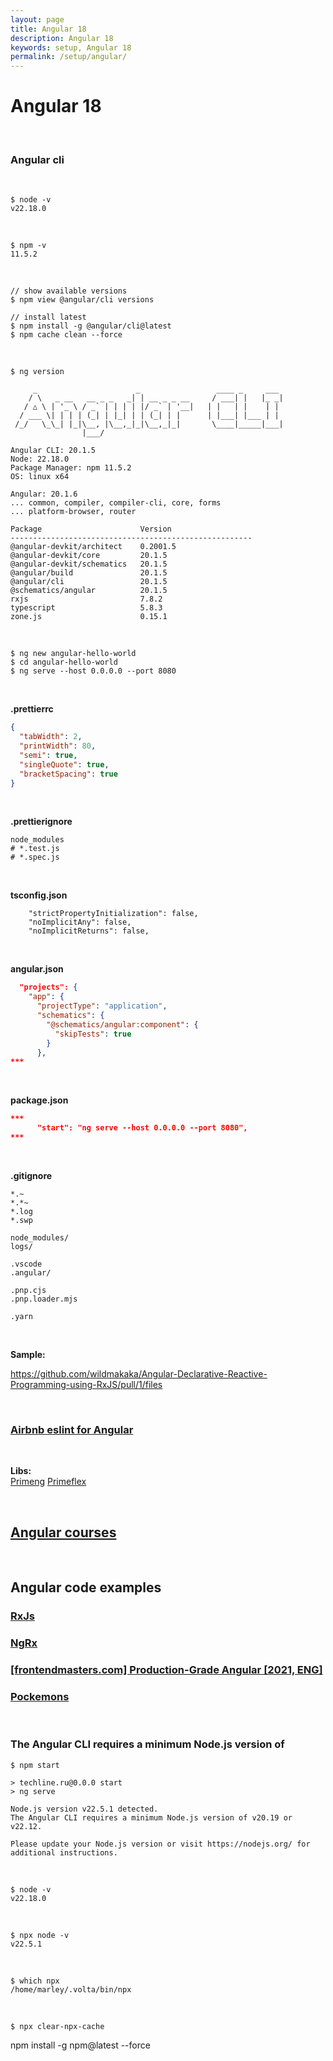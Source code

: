 ```yaml
---
layout: page
title: Angular 18
description: Angular 18
keywords: setup, Angular 18
permalink: /setup/angular/
---
```


# Angular 18

<br/>

### Angular cli

<!-- <br/>

```
$ volta install node@18 npm@9 yarn@3
``` -->

<br/>

```
$ node -v
v22.18.0
```

<br/>

```
$ npm -v
11.5.2
```

<!-- <br/>

```
$ yarn -v
3.5.1
```

<br/>

```
$ volta install @angular/cli
``` -->

<br/>

```
// show available versions
$ npm view @angular/cli versions
```

```
// install latest
$ npm install -g @angular/cli@latest
$ npm cache clean --force
```

<br/>

```
$ ng version

     _                      _                 ____ _     ___
    / \   _ __   __ _ _   _| | __ _ _ __     / ___| |   |_ _|
   / △ \ | '_ \ / _` | | | | |/ _` | '__|   | |   | |    | |
  / ___ \| | | | (_| | |_| | | (_| | |      | |___| |___ | |
 /_/   \_\_| |_|\__, |\__,_|_|\__,_|_|       \____|_____|___|
                |___/

Angular CLI: 20.1.5
Node: 22.18.0
Package Manager: npm 11.5.2
OS: linux x64

Angular: 20.1.6
... common, compiler, compiler-cli, core, forms
... platform-browser, router

Package                      Version
------------------------------------------------------
@angular-devkit/architect    0.2001.5
@angular-devkit/core         20.1.5
@angular-devkit/schematics   20.1.5
@angular/build               20.1.5
@angular/cli                 20.1.5
@schematics/angular          20.1.5
rxjs                         7.8.2
typescript                   5.8.3
zone.js                      0.15.1
```

<br/>

```
$ ng new angular-hello-world
$ cd angular-hello-world
$ ng serve --host 0.0.0.0 --port 8080
```

<br/>

**.prettierrc**

```json
{
  "tabWidth": 2,
  "printWidth": 80,
  "semi": true,
  "singleQuote": true,
  "bracketSpacing": true
}
```

<br/>

**.prettierignore**

```
node_modules
# *.test.js
# *.spec.js
```

<br/>

**tsconfig.json**

```
    "strictPropertyInitialization": false,
    "noImplicitAny": false,
    "noImplicitReturns": false,
```

<br/>

**angular.json**

```json
  "projects": {
    "app": {
      "projectType": "application",
      "schematics": {
        "@schematics/angular:component": {
          "skipTests": true
        }
      },
***
```

<br/>

**package.json**

```json
***
      "start": "ng serve --host 0.0.0.0 --port 8080",
***
```

<br/>

**.gitignore**

```
*.~
*.*~
*.log
*.swp

node_modules/
logs/

.vscode
.angular/

.pnp.cjs
.pnp.loader.mjs

.yarn
```

<br/>

**Sample:**

https://github.com/wildmakaka/Angular-Declarative-Reactive-Programming-using-RxJS/pull/1/files

<br/>

### [Airbnb eslint for Angular](/setup/angular/airbnb/)

<br/>

**Libs:**  
[Primeng](//primeng.org)
[Primeflex](//primefaces.org/primeflex/)

<br/>

## [Angular courses](/courses/frontend/angular/)

<br/>

## Angular code examples

### [RxJs](/courses/frontend/angular/rxjs/)

### [NgRx](/courses/frontend/angular/ngrx/)

### [[frontendmasters.com] Production-Grade Angular [2021, ENG]](https://github.com/onehungrymind/fem-production-angular)

### [Pockemons](https://github.com/nvkuznetsova/pokemons-fast-start-demo/tree/main)




<br/>

### The Angular CLI requires a minimum Node.js version of


```
$ npm start

> techline.ru@0.0.0 start
> ng serve

Node.js version v22.5.1 detected.
The Angular CLI requires a minimum Node.js version of v20.19 or v22.12.

Please update your Node.js version or visit https://nodejs.org/ for additional instructions.
```

<br/>

```
$ node -v
v22.18.0
```


<br/>

```
$ npx node -v
v22.5.1
```

<br/>

```
$ which npx
/home/marley/.volta/bin/npx
```

<br/>

```
$ npx clear-npx-cache
```



npm install -g npm@latest --force